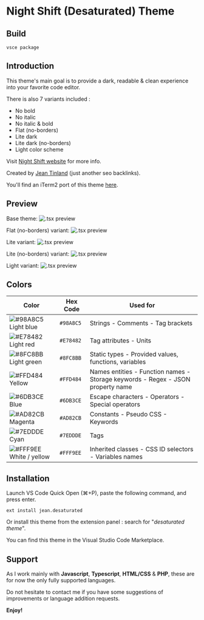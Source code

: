 # Night Shift (Desaturated) Theme

## Build
```
vsce package
```

## Introduction

This theme's main goal is to provide a dark, readable & clean experience into your favorite code editor.

There is also 7 variants included :

- No bold
- No italic
- No italic & bold
- Flat (no-borders)
- Lite dark
- Lite dark (no-borders)
- Light color scheme

Visit [Night Shift website](https://jean-tinland.github.io/night-shift-demo/) for more info.

Created by [Jean Tinland](https://www.jeantinland.com) (just another seo backlinks).

You'll find an iTerm2 port of this theme [here](https://github.com/Jean-Tinland/iTerm2-theme-desaturated).

## Preview

Base theme:
![.tsx preview](./assets/preview_1.jpg)

Flat (no-borders) variant:
![.tsx preview](./assets/preview_2.jpg)

Lite variant:
![.tsx preview](./assets/preview_3.jpg)

Lite (no-borders) variant:
![.tsx preview](./assets/preview_4.jpg)

Light variant:
![.tsx preview](./assets/preview_5.jpg)

## Colors

| Color                                                                   | Hex Code  | Used for                                                                        |
| ----------------------------------------------------------------------- | --------- | ------------------------------------------------------------------------------- |
| ![#98A8C5](https://placehold.it/15/98A8C5/000000?text=+) Light blue     | `#98A8C5` | Strings - Comments - Tag brackets                                               |
| ![#E78482](https://placehold.it/15/E78482/000000?text=+) Light red      | `#E78482` | Tag attributes - Units                                                          |
| ![#8FC8BB](https://placehold.it/15/8FC8BB/000000?text=+) Light green    | `#8FC8BB` | Static types - Provided values, functions, variables                            |
| ![#FFD484](https://placehold.it/15/FFD484/000000?text=+) Yellow         | `#FFD484` | Names entities - Function names - Storage keywords - Regex - JSON property name |
| ![#6DB3CE](https://placehold.it/15/6DB3CE/000000?text=+) Blue           | `#6DB3CE` | Escape characters - Operators - Special operators                               |
| ![#AD82CB](https://placehold.it/15/AD82CB/000000?text=+) Magenta        | `#AD82CB` | Constants - Pseudo CSS - Keywords                                               |
| ![#7EDDDE](https://placehold.it/15/7EDDDE/000000?text=+) Cyan           | `#7EDDDE` | Tags                                                                            |
| ![#FFF9EE](https://placehold.it/15/FFF9EE/000000?text=+) White / yellow | `#FFF9EE` | Inherited classes - CSS ID selectors - Variables names                          |

## Installation

Launch VS Code Quick Open (⌘+P), paste the following command, and press enter.

`ext install jean.desaturated`

Or install this theme from the extension panel : search for "_desaturated theme_".

You can find this theme in the Visual Studio Code Marketplace.

## Support

As I work mainly with **Javascript**, **Typescript**, **HTML/CSS** & **PHP**, these are for now the only fully supported languages.

Do not hesitate to contact me if you have some suggestions of improvements or language addition requests.

**Enjoy!**
